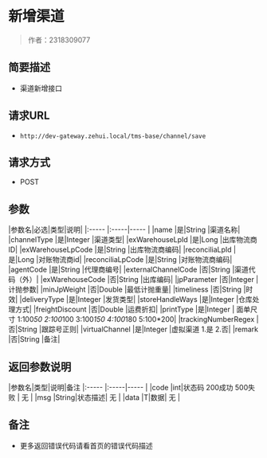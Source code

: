 # 新增渠道

> 作者：2318309077

## 简要描述

- 渠道新增接口

## 请求URL
- `http://dev-gateway.zehui.local/tms-base/channel/save`
  
## 请求方式
- POST

## 参数

|参数名|必选|类型|说明|
|:-----  |:-----|-----                  |
|name |是|String   |渠道名称|
|channelType |是|Integer    |渠道类型|
|exWarehouseLpId |是|Long    |出库物流商ID|
|exWarehouseLpCode |是|String    |出库物流商编码|
|reconciliaLpId |是|Long    |对账物流商id|
|reconciliaLpCode |是|String    |对账物流商编码|
|agentCode |是|String    |代理商编号|
|externalChannelCode |否|String   |渠道代码（外）|
|exWarehouseCode |否|String    |出库编码|
|jpParameter |否|Integer    |计抛参数|
|minJpWeight |否|Double    |最低计抛重量|
|timeliness |否|String    |时效|
|deliveryType |是|Integer    |发货类型|
|storeHandleWays |是|Integer    |仓库处理方式|
|freightDiscount |否|Double   |运费折扣|
|printType |是|Integer    | 面单尺寸 1:100*50 2:100*100 3:100*150  4:100*180  5:100*200|
|trackingNumberRegex |否|String    |跟踪号正则|
|virtualChannel |是|Integer    |虚拟渠道 1.是 2.否|
|remark |否|String    |备注|

## 返回参数说明

|参数名|类型|说明|备注
|:-----  |:-----|-----                  |
|code  |int|状态码  200成功   500失败 |  无  |
|msg  |String|状态描述|        无   |
|data  |T|数据|     无  |

## 备注 

- 更多返回错误代码请看首页的错误代码描述